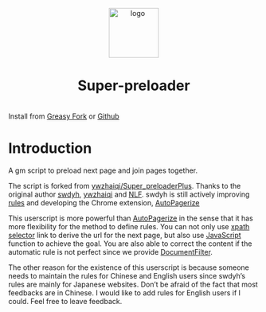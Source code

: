 <p align="center" class="logo-img">
    <img src="/Super-preloader/logo.png" alt="logo" width="100">
</p>
<h1 align="center" class="logo-text">Super-preloader</h1>
<br>
<div class="center">Install from <a href="https://greasyfork.org/en/scripts/33522-super-preloaderplus-one-new" target="_blank">Greasy Fork</a> or
<a href="https://github.com/machsix/Super-preloader/raw/master/Super_preloaderPlus_one_New.user.js" target="_blank">Github</a></div>

# Introduction

A gm script to preload next page and join pages together.

The script is forked from [ywzhaiqi/Super_preloaderPlus](https://github.com/ywzhaiqi/userscript/tree/master/scripts/Super_preloaderPlus). Thanks to the original author [swdyh](https://github.com/swdyh), [ywzhaiqi](https://github.com/ywzhaiqi/userscript/tree/master/scripts/Super_preloaderPlus) and [NLF](http://userscripts-mirror.org/scripts/show/84937). swdyh is still actively improving [rules](http://wedata.net/databases/AutoPagerize/items) and developing the Chrome extension, [AutoPagerize](https://addons.mozilla.org/en-US/firefox/addon/autopagerize/)

This userscript is more powerful than [AutoPagerize](https://addons.mozilla.org/en-US/firefox/addon/autopagerize/) in the sense that it has more flexibility for the method to define rules. You can not only use [xpath selector](https://developer.mozilla.org/en-US/docs/Web/XPath) link to derive the url for the next page, but also use [JavaScript](https://en.wikipedia.org/wiki/JavaScript) function to achieve the goal. You are also able to correct the content if the automatic rule is not perfect since we provide [DocumentFilter](/siterule.md#documentfilter).

The other reason for the existence of this userscript is because someone needs to maintain the rules for Chinese and English users since swdyh’s rules are mainly for Japanese websites. Don’t be afraid of the fact that most feedbacks are in Chinese. I would like to add rules for English users if I could. Feel free to leave feedback.
